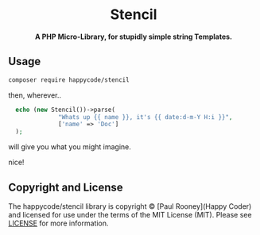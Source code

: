 <h1 align="center"><!-- NAME_START -->Stencil<!-- NAME_END --></h1>

<p align="center">
    <strong>A PHP Micro-Library, for stupidly simple string Templates.</strong>
</p>


<!-- USAGE_START -->
## Usage

``` bash
composer require happycode/stencil
```

then, wherever..
``` php
  echo (new Stencil())->parse(
              "Whats up {{ name }}, it's {{ date:d-m-Y H:i }}", 
              ['name' => 'Doc']
  );
```

will give you what you might imagine.

nice!
<!-- USAGE_END -->


<!-- COPYRIGHT_START -->
## Copyright and License

The happycode/stencil library is copyright © [Paul Rooney](Happy Coder)
and licensed for use under the terms of the
MIT License (MIT). Please see [LICENSE](LICENSE) for more information.
<!-- COPYRIGHT_END -->
